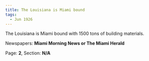 ```yaml
---  
title: The Louisiana is Miami bound  
tags:  
  - Jun 1926  
---  
```

  
The Louisiana is Miami bound with 1500 tons of building materials.  
  
Newspapers: **Miami Morning News or The Miami Herald**  
  
Page: **2**, Section: **N/A** 
